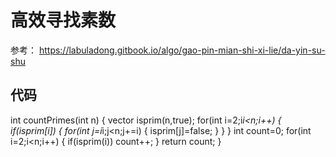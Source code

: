 # 高效寻找素数

参考：
https://labuladong.gitbook.io/algo/gao-pin-mian-shi-xi-lie/da-yin-su-shu

## 代码

int countPrimes(int n)
{
    vector<bool> isprim(n,true);
    for(int i=2;i*i<n;i++)
    {
        if(isprim[i])
        {
            for(int j=i*i;j<n;j+=i)
            {
                isprim[j]=false;
            }
        }
    }
    int count=0;
    for(int i=2;i<n;i++)
    {
        if(isprim(i))
            count++;
    }
    return count;
}
